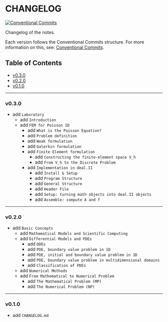 <h1>CHANGELOG</h1>

[![Conventional Commits](https://img.shields.io/badge/Conventional%20Commits-1.0.0-%23FE5196?logo=conventionalcommits&logoColor=white)](https://conventionalcommits.org)

Changelog of the notes.

Each version follows the Conventional Commits structure. For more information on this, see: [Conventional Commits](https://www.conventionalcommits.org/en/v1.0.0/).


<h2>Table of Contents</h2>

- [v0.3.0](#v030)
- [v0.2.0](#v020)
- [v0.1.0](#v010)

--------------------

### v0.3.0

- add `Laboratory`
  - add `Introduction`
  - add `FEM for Poisson 1D`
    - add `What is the Poisson Equation?`
    - add `Problem definition`
    - add `Weak formulation`
    - add `Galerkin formulation`
    - add `Finite Element formulation`
      - add `Constructing the finite-element space V_h`
      - add `From V_h to the Discrete Problem`
    - add `Implementation in deal.II`
      - add `Install & Setup`
      - add `Program Structure`
      - add `General Structure`
      - add `Header File`
      - add `Setup: turning math objects into deal.II objects`
      - add `Assemble: compute A and f`

--------------------

### v0.2.0

- add `Basic Concepts`
  - add `Mathematical Models and Scientific Computing`
  - add `Differential Models and PDEs`
    - add `ODEs`
    - add `PDE, boundary value problem in 1D`
    - add `PDE, initial and boundary value problem in 1D`
    - add `PDE, boundary value problem in multidimensional domains`
    - add `Classification of PDEs`
  - add `Numerical Methods`
  - add `From Mathematical to Numerical Problem`
    - add `The Mathematical Problem (MP)`
    - add `The Numerical Problem (NP)`

--------------------

### v0.1.0

- add `CHANGELOG.md`
